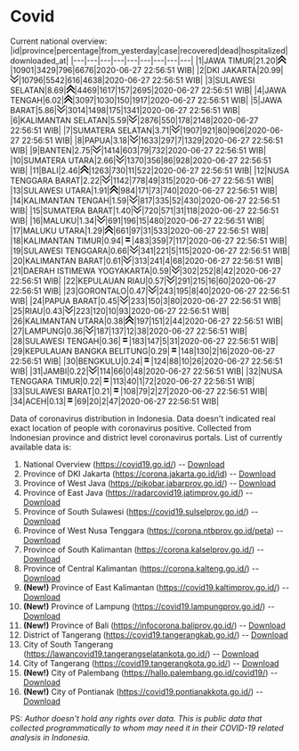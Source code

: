 # Covid
Current national overview:
|id|province|percentage|from_yesterday|case|recovered|dead|hospitalized|downloaded_at|
|---|---|---|---|---|---|---|---|---|
|1|JAWA TIMUR|21.20|![up](https://github.com/ariefrachmannn/covid/raw/master/img/rsz_img_186982.png)|10901|3429|796|6676|2020-06-27 22:56:51 WIB|
|2|DKI JAKARTA|20.99|![down](https://github.com/ariefrachmannn/covid/raw/master/img/rsz_down.png)|10796|5542|616|4638|2020-06-27 22:56:51 WIB|
|3|SULAWESI SELATAN|8.69|![up](https://github.com/ariefrachmannn/covid/raw/master/img/rsz_img_186982.png)|4469|1617|157|2695|2020-06-27 22:56:51 WIB|
|4|JAWA TENGAH|6.02|![up](https://github.com/ariefrachmannn/covid/raw/master/img/rsz_img_186982.png)|3097|1030|150|1917|2020-06-27 22:56:51 WIB|
|5|JAWA BARAT|5.86|![down](https://github.com/ariefrachmannn/covid/raw/master/img/rsz_down.png)|3014|1498|175|1341|2020-06-27 22:56:51 WIB|
|6|KALIMANTAN SELATAN|5.59|![down](https://github.com/ariefrachmannn/covid/raw/master/img/rsz_down.png)|2876|550|178|2148|2020-06-27 22:56:51 WIB|
|7|SUMATERA SELATAN|3.71|![down](https://github.com/ariefrachmannn/covid/raw/master/img/rsz_down.png)|1907|921|80|906|2020-06-27 22:56:51 WIB|
|8|PAPUA|3.18|![down](https://github.com/ariefrachmannn/covid/raw/master/img/rsz_down.png)|1633|297|7|1329|2020-06-27 22:56:51 WIB|
|9|BANTEN|2.75|![down](https://github.com/ariefrachmannn/covid/raw/master/img/rsz_down.png)|1414|603|79|732|2020-06-27 22:56:51 WIB|
|10|SUMATERA UTARA|2.66|![down](https://github.com/ariefrachmannn/covid/raw/master/img/rsz_down.png)|1370|356|86|928|2020-06-27 22:56:51 WIB|
|11|BALI|2.46|![up](https://github.com/ariefrachmannn/covid/raw/master/img/rsz_img_186982.png)|1263|730|11|522|2020-06-27 22:56:51 WIB|
|12|NUSA TENGGARA BARAT|2.22|![down](https://github.com/ariefrachmannn/covid/raw/master/img/rsz_down.png)|1142|778|49|315|2020-06-27 22:56:51 WIB|
|13|SULAWESI UTARA|1.91|![up](https://github.com/ariefrachmannn/covid/raw/master/img/rsz_img_186982.png)|984|171|73|740|2020-06-27 22:56:51 WIB|
|14|KALIMANTAN TENGAH|1.59|![down](https://github.com/ariefrachmannn/covid/raw/master/img/rsz_down.png)|817|335|52|430|2020-06-27 22:56:51 WIB|
|15|SUMATERA BARAT|1.40|![down](https://github.com/ariefrachmannn/covid/raw/master/img/rsz_down.png)|720|571|31|118|2020-06-27 22:56:51 WIB|
|16|MALUKU|1.34|![down](https://github.com/ariefrachmannn/covid/raw/master/img/rsz_down.png)|691|196|15|480|2020-06-27 22:56:51 WIB|
|17|MALUKU UTARA|1.29|![up](https://github.com/ariefrachmannn/covid/raw/master/img/rsz_img_186982.png)|661|97|31|533|2020-06-27 22:56:51 WIB|
|18|KALIMANTAN TIMUR|0.94|![equal](https://github.com/ariefrachmannn/covid/raw/master/img/rsz_equal.png)|483|359|7|117|2020-06-27 22:56:51 WIB|
|19|SULAWESI TENGGARA|0.66|![down](https://github.com/ariefrachmannn/covid/raw/master/img/rsz_down.png)|341|221|5|115|2020-06-27 22:56:51 WIB|
|20|KALIMANTAN BARAT|0.61|![down](https://github.com/ariefrachmannn/covid/raw/master/img/rsz_down.png)|313|241|4|68|2020-06-27 22:56:51 WIB|
|21|DAERAH ISTIMEWA YOGYAKARTA|0.59|![down](https://github.com/ariefrachmannn/covid/raw/master/img/rsz_down.png)|302|252|8|42|2020-06-27 22:56:51 WIB|
|22|KEPULAUAN RIAU|0.57|![down](https://github.com/ariefrachmannn/covid/raw/master/img/rsz_down.png)|291|215|16|60|2020-06-27 22:56:51 WIB|
|23|GORONTALO|0.47|![down](https://github.com/ariefrachmannn/covid/raw/master/img/rsz_down.png)|243|195|8|40|2020-06-27 22:56:51 WIB|
|24|PAPUA BARAT|0.45|![down](https://github.com/ariefrachmannn/covid/raw/master/img/rsz_down.png)|233|150|3|80|2020-06-27 22:56:51 WIB|
|25|RIAU|0.43|![down](https://github.com/ariefrachmannn/covid/raw/master/img/rsz_down.png)|223|120|10|93|2020-06-27 22:56:51 WIB|
|26|KALIMANTAN UTARA|0.38|![up](https://github.com/ariefrachmannn/covid/raw/master/img/rsz_img_186982.png)|197|151|2|44|2020-06-27 22:56:51 WIB|
|27|LAMPUNG|0.36|![down](https://github.com/ariefrachmannn/covid/raw/master/img/rsz_down.png)|187|137|12|38|2020-06-27 22:56:51 WIB|
|28|SULAWESI TENGAH|0.36|![equal](https://github.com/ariefrachmannn/covid/raw/master/img/rsz_equal.png)|183|147|5|31|2020-06-27 22:56:51 WIB|
|29|KEPULAUAN BANGKA BELITUNG|0.29|![equal](https://github.com/ariefrachmannn/covid/raw/master/img/rsz_equal.png)|148|130|2|16|2020-06-27 22:56:51 WIB|
|30|BENGKULU|0.24|![equal](https://github.com/ariefrachmannn/covid/raw/master/img/rsz_equal.png)|124|88|10|26|2020-06-27 22:56:51 WIB|
|31|JAMBI|0.22|![down](https://github.com/ariefrachmannn/covid/raw/master/img/rsz_down.png)|114|66|0|48|2020-06-27 22:56:51 WIB|
|32|NUSA TENGGARA TIMUR|0.22|![equal](https://github.com/ariefrachmannn/covid/raw/master/img/rsz_equal.png)|113|40|1|72|2020-06-27 22:56:51 WIB|
|33|SULAWESI BARAT|0.21|![equal](https://github.com/ariefrachmannn/covid/raw/master/img/rsz_equal.png)|108|79|2|27|2020-06-27 22:56:51 WIB|
|34|ACEH|0.13|![equal](https://github.com/ariefrachmannn/covid/raw/master/img/rsz_equal.png)|69|20|2|47|2020-06-27 22:56:51 WIB|

Data of coronavirus distribution in Indonesia. Data doesn't indicated real exact location of people with coronavirus positive. Collected from Indonesian province and district level coronavirus portals. List of currently available data is:
1. National Overview (https://covid19.go.id/) -- [Download](https://www.dropbox.com/s/66ly270fw4y76fx/covid_nasional.csv?dl=0)
2. Province of DKI Jakarta (https://corona.jakarta.go.id/id) -- [Download](https://riwayat-file-covid-19-dki-jakarta-jakartagis.hub.arcgis.com/)
3. Province of West Java (https://pikobar.jabarprov.go.id/) -- [Download](https://www.dropbox.com/s/alg0zp60fylq6cn/covid_jabar.csv?dl=0)
4. Province of East Java (https://radarcovid19.jatimprov.go.id/) -- [Download](https://www.dropbox.com/sh/e7vtgcnl4ckbvr4/AADo9UMRDZvrhHn66qTHZOvNa?dl=0)
5. Province of South Sulawesi (https://covid19.sulselprov.go.id/) -- [Download](https://www.dropbox.com/s/z5ek23lwcztj7z7/covid_sulsel.csv?dl=0)
6. Province of West Nusa Tenggara (https://corona.ntbprov.go.id/peta) -- [Download](https://www.dropbox.com/s/4p2k93n42xx0c00/covid_ntb.csv?dl=0)
7. Province of South Kalimantan (https://corona.kalselprov.go.id/) -- [Download](https://www.dropbox.com/sh/7aa2kvz8lb04pzz/AADH1Oj5oFMw2mp-D3JStPRsa?dl=0)
8. Province of Central Kalimantan (https://corona.kalteng.go.id/) -- [Download](https://www.dropbox.com/s/9q01v5r3ys2ozk4/covid_kalteng.csv?dl=0)
9. **(New!)** Province of East Kalimantan (https://covid19.kaltimprov.go.id/) -- [Download](https://www.dropbox.com/sh/qhpxj532nm80goa/AAB6ek_fp1__ieTR0TFQpfIga?dl=0)
10. **(New!)** Province of Lampung (https://covid19.lampungprov.go.id/) -- [Download](https://www.dropbox.com/s/ecuew6oa9kzwqwx/covid_lampung.csv?dl=0)
11. **(New!)** Province of Bali (https://infocorona.baliprov.go.id/) -- [Download](https://www.dropbox.com/sh/iceiwun4ufttmiu/AAC7dSRMpfTjPI1Lfzw-LeCUa?dl=0)
12. District of Tangerang (https://covid19.tangerangkab.go.id/) -- [Download](https://www.dropbox.com/sh/yxovyy6sy5bnz4p/AACZzVHinisKmz8oQWyQJ3nua?dl=0)
13. City of South Tangerang (https://lawancovid19.tangerangselatankota.go.id/) -- [Download](https://www.dropbox.com/s/zlvxo4ivswdzmle/covid_tangsel.csv?dl=0)
14. City of Tangerang (https://covid19.tangerangkota.go.id/) -- [Download](https://www.dropbox.com/s/e53224kvdrpjzy0/covid_tangkot.csv?dl=0)
15. **(New!)** City of Palembang (https://hallo.palembang.go.id/covid19/) -- [Download](https://www.dropbox.com/sh/oj17bhwhlpjht9e/AABZEG-OiaSaFvikATDx6coEa?dl=0)
16. **(New!)** City of Pontianak (https://covid19.pontianakkota.go.id/) -- [Download](https://www.dropbox.com/sh/66if3y4ly51j4sh/AADQ-zwLGa7Kz4ZzJgDw2-3na?dl=0)

PS: *Author doesn't hold any rights over data. This is public data that collected programmatically to whom may need it in their COVID-19 related analysis in Indonesia.*
